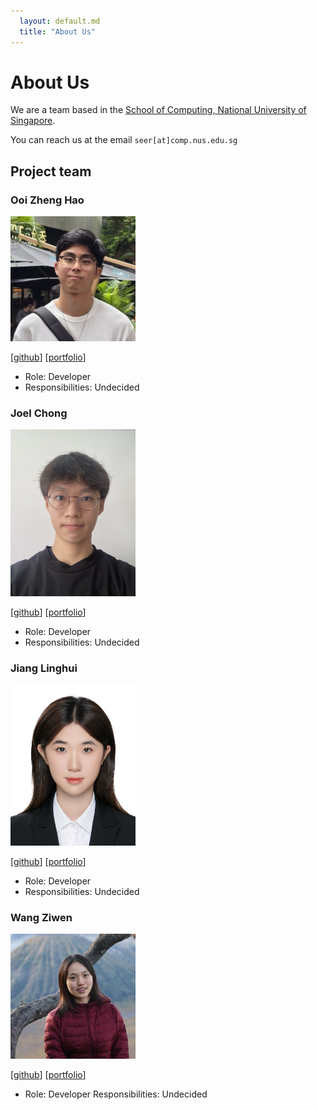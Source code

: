 ```yaml
---
  layout: default.md
  title: "About Us"
---
```


# About Us

We are a team based in the [School of Computing, National University of Singapore](http://www.comp.nus.edu.sg).

You can reach us at the email `seer[at]comp.nus.edu.sg`

## Project team

### Ooi Zheng Hao

<img src="images/zh22.png" width="200px">

[[github](https://github.com/zh22)]
[[portfolio](team/zh22.md)]

* Role: Developer
* Responsibilities: Undecided

### Joel Chong
<img src="images/joelchongg.png" width="200px">

[[github](https://github.com/joelchongg)]
[[portfolio](team/joelchongg.md)]

* Role: Developer
* Responsibilities: Undecided

### Jiang Linghui
<img src="images/stefuiii.png" width="200px">

[[github](http://github.com/stefuiii)]
[[portfolio](team/stefuiii.md)]

* Role: Developer
* Responsibilities: Undecided

### Wang Ziwen

<img src="images/ziwen510.png" width="200px">

[[github](https://github.com/Ziwen510)]
[[portfolio](team/ziwen.md)]

* Role: Developer
Responsibilities: Undecided

